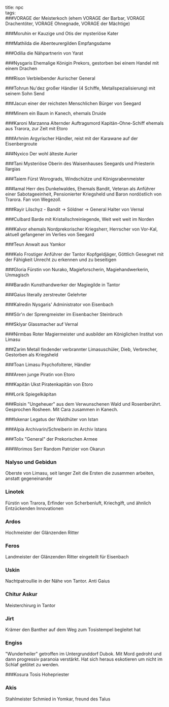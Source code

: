 title: npc  
tags:   
###VORAGE
der Meisterkoch (ehem VORAGE der Barbar, VORAGE Drachentöter, VORAGE Ohnegnade, VORAGE der Mächtige)

###Moruhin
er Kauzige und Otis der mysteriöse Kater  

###Mathilda die Abenteurergilden
Empfangsdame  

###Odilia 
die Nähpartnerin von Yarat  

###Nysgaris
Ehemalige Königin Prekors, gestorben bei einem Handel mit einem Drachen

###Rison 
Verbleibender Aurischer General

###Tohrun 
Nu'dez großer Händler (4 Schiffe, Metallspezialisierung) mit seinem Sohn Send  

###Jacun 
einer der reichsten Menschlichen Bürger von Seegard  

###Minem 
ein Baum in Kanech, ehemals Druide

###Karoni Marzanna 
Alternder Auftragsmord Kapitän-Ohne-Schiff ehemals aus Trarora, zur Zeit mit Etoro
  
###Arhnim 
Argyrischer Händler, reist mit der Karawane auf der Eisenbergroute  

###Nyxico 
Der wohl älteste Aurier  

###Tani 
Mysteriöse Oberin des Waisenhauses Seegards und Priesterin Ilargias

###Taiem 
Fürst Worograds, Windschütze und Königsrabenmeister

###Iamal 
Herr des Dunkelwaldes, Ehemals Bandit, Veteran als Anführer einer Sabotageeinheit, Pensionierter Kriegsheld und Baron nordöstlich von Trarora. Fan von Wegezoll.

###Rayir Lilschyz - Bandit -> Söldner -> General
Halter von Vernal

###Culbard 
Barde mit Kristallschreinlegende, Weit weit weit im Norden

###Kalvor 
ehemals Nordprekorischer Kriegsherr, Herrscher von Vor-Kal, aktuell gefangener im Verlies von Seegard

###Teun 
Anwalt aus Yamkor

###Kelo 
Frostiger Anführer der Tantor Kopfgeldjäger, Göttlich Gesegnet mit der Fähigkeit Unrecht zu erkennen und zu beseitigen

###Gloria
Fürstin von Nurako, Magieforscherin, Magiehandwerkerin, Unmagisch

###Baradin 
Kunsthandwerker der Magiegilde in Tantor

###Gaius 
literally zerstreuter Gelehrter

###Kalredin
Nysgaris' Administrator von Eisenbach

###Sör'n 
der Sprengmeister im Eisenbacher Steinbruch

###Sklyar 
Glassmacher auf Vernal

###Nirmbas 
Roter Magiermeister und ausbilder am Königlichen Institut von Limasu

###Zarim 
Metall findender verbrannter Limasuschüler, Dieb, Verbrecher, Gestorben als Kriegsheld

###Toan 
Limasu Psychofolterer, Händler

###Areen 
junge Piratin von Etoro

###Kapitän Ukst 
Piratenkapitän von Etoro

###Lorik 
Spiegelkäpitan

###Roisin 
"Ungeheuer" aus dem Verwunschenen Wald und Rosenberührt. Gesprochen Rosheen. Mit Cara zusammen in Kanech.

###Iskenar
Legatus der Waldhüter von Istan

###Alpia
Archivarin/Schreiberin im Archiv Istans

###Tolix
"General" der Prekorischen Armee

###Worimos Serr
Random Patrizier von Okarun

### Nalyso und Gebidun
Oberste von Limasu, seit langer Zeit die Ersten die zusammen arbeiten, anstatt gegeneinander

### Linotek
Fürstin von Trarora, Erfinder von Scherbenluft, Kriechgift, und ähnlich Entzückenden Innovationen

### Ardos
Hochmeister der Glänzenden Ritter

### Feros
Landmeister der Glänzenden Ritter eingeteilt für Eisenbach

### Uskin
Nachtpatroullie in der Nähe von Tantor. Anti Gaius

### Chitur Askur
Meisterchirurg in Tantor

### Jirt
Krämer den Banther auf dem Weg zum Tosistempel begleitet hat

### Engiss 
"Wunderheiler" getroffen im Untergrunddorf Dubok. Mit Mord gedroht und dann progressiv paranoia verstärkt. Hat sich heraus eskotieren um nicht im Schlaf getötet zu werden. 

###Kosura
Tosis Hohepriester

### Akis
Stahlmeister Schmied in Yomkar, freund des Talus
